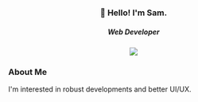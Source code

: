 <h3 align="center">👋 Hello! I'm Sam.</h3>
<h5 align="center">Web Developer</h5>

<p align="center"><a href="https://github.com/samnoh/github-readme-stats"><img src="https://github-readme-stats.vercel.app/api?username=samnoh"></a></p>

### About Me

I'm interested in robust developments and better UI/UX.

